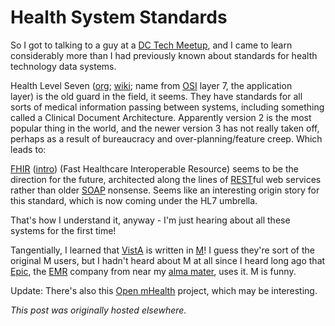 # Health System Standards


So I got to talking to a guy at a <a href="http://www.meetup.com/DC-Tech-Meetup/">DC Tech Meetup</a>, and I came to learn considerably more than I had previously known about standards for health technology data systems.

Health Level Seven (<a href="http://www.hl7.org/">org</a>; <a href="http://en.wikipedia.org/wiki/Health_Level_7">wiki</a>;&#160;name from&#160;<a href="http://en.wikipedia.org/wiki/OSI_model">OSI</a>&#160;layer 7, the application layer)&#160;is the old guard in the field, it seems. They have standards for all sorts of medical information passing between systems, including something called a Clinical Document Architecture. Apparently version 2 is the most popular thing in the world, and the newer version 3 has not really taken off, perhaps as a result of bureaucracy and over-planning/feature creep. Which leads to:

<a href="http://hl7.org/implement/standards/fhir/">FHIR</a>&#160;(<a href="http://www.hl7standards.com/blog/2013/03/26/hl7-fhir/">intro</a>) (Fast Healthcare Interoperable Resource) seems to be the direction for the future, architected along the lines of <a href="http://en.wikipedia.org/wiki/Representational_state_transfer">REST</a>ful web services rather than older <a href="http://en.wikipedia.org/wiki/SOAP">SOAP</a> nonsense. Seems like an interesting origin story for this standard, which is now coming under the HL7 umbrella.

That's how I understand it, anyway - I'm just hearing about all these systems for the first time!

Tangentially, I learned that <a href="http://en.wikipedia.org/wiki/VistA">VistA</a> is written in <a href="http://en.wikipedia.org/wiki/MUMPS">M</a>! I guess they're sort of the original M users, but I hadn't heard about M at all since I heard long ago that <a href="http://www.epic.com/">Epic</a>, the <a href="http://en.wikipedia.org/wiki/Electronic_health_record">EMR</a> company from near my <a href="http://www.wisc.edu/">alma mater</a>, uses it. M is funny.

Update: There's also this <a href="http://openmhealth.org/">Open mHealth</a> project, which may be interesting.



*This post was originally hosted elsewhere.*
